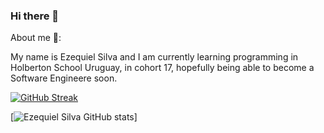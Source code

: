 ### Hi there 👋


About me 🌱:

My name is Ezequiel Silva and I am currently learning programming in Holberton School Uruguay, in cohort 17, hopefully being able to become a Software Engineere soon.

[![GitHub Streak](https://github-readme-streak-stats.herokuapp.com/?user=ezesilva95)](https://git.io/streak-stats)

[![Ezequiel Silva GitHub stats](https://github-readme-stats.vercel.app/api?username=ezesilva95&show_icons=true&theme=radical)]

